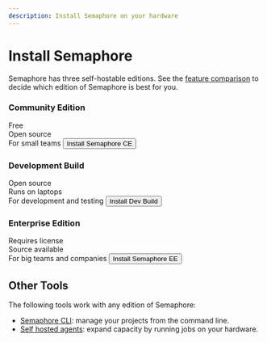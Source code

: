 ```yaml
---
description: Install Semaphore on your hardware
---
```


# Install Semaphore

Semaphore has three self-hostable editions. See the [feature comparison](./features) to decide which edition of Semaphore is best for you.

<Columns>
  <Column className='text--center'>
 <Card shadow='tl' style={{marginBottom:10 + 'px'}}>
    <CardHeader>
      <h3>Community Edition</h3>
    </CardHeader>
    <CardBody>
          Free <br/>
          Open source<br/>
          For small teams
    </CardBody>
    <CardFooter>
      <a href="/CE/getting-started/install">
        <button className='button button--secondary button--block'>Install Semaphore CE</button>
      </a>
    </CardFooter>
  </Card>
  </Column>
  <Column className='text--center'>
 <Card shadow='tl' style={{marginBottom:10 + 'px'}}>
    <CardHeader>
      <h3>Development Build</h3>
    </CardHeader>
    <CardBody>
          Open source <br/>
          Runs on laptops <br/>
          For development and testing
    </CardBody>
    <CardFooter>
      <a href="/CE/getting-started/install-local">
        <button className='button button--secondary button--block'>Install Dev Build</button>
      </a>
    </CardFooter>
  </Card>
  </Column>
  <Column className='text--center'>
 <Card shadow='tl' style={{marginBottom:10 + 'px'}}>
    <CardHeader>
      <h3>Enterprise Edition</h3>
    </CardHeader>
    <CardBody>
          Requires license <br/>
          Source available <br/>
          For big teams and companies
    </CardBody>
    <CardFooter>
      <a href="/EE/getting-started/install">
        <button className='button button--secondary button--block'>Install Semaphore EE</button>
      </a>
    </CardFooter>
  </Card>
  </Column>
</Columns>

## Other Tools

The following tools work with any edition of Semaphore:

- [Semaphore CLI](../reference/semaphore-cli): manage your projects from the command line.
- [Self hosted agents](../using-semaphore/self-hosted.md): expand capacity by running jobs on your hardware.
